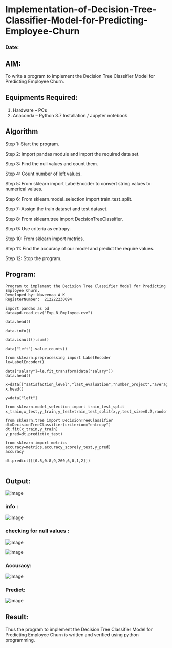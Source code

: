 # Implementation-of-Decision-Tree-Classifier-Model-for-Predicting-Employee-Churn
### Date:
## AIM:
To write a program to implement the Decision Tree Classifier Model for Predicting Employee Churn.

## Equipments Required:
1. Hardware – PCs
2. Anaconda – Python 3.7 Installation / Jupyter notebook

## Algorithm
Step 1: Start the program.

Step 2: import pandas module and import the required data set.

Step 3: Find the null values and count them.

Step 4: Count number of left values.

Step 5: From sklearn import LabelEncoder to convert string values to numerical values.

Step 6: From sklearn.model_selection import train_test_split.

Step 7: Assign the train dataset and test dataset.

Step 8: From sklearn.tree import DecisionTreeClassifier.

Step 9: Use criteria as entropy.

Step 10: From sklearn import metrics.

Step 11: Find the accuracy of our model and predict the require values.

Step 12: Stop the program.
## Program:
```
Program to implement the Decision Tree Classifier Model for Predicting Employee Churn.
Developed by: Naveenaa A K 
RegisterNumber:  212222230094
```
```
import pandas as pd
data=pd.read_csv("Exp_8_Employee.csv")

data.head()

data.info()

data.isnull().sum()

data["left"].value_counts()

from sklearn.preprocessing import LabelEncoder
le=LabelEncoder()

data["salary"]=le.fit_transform(data["salary"])
data.head()

x=data[["satisfaction_level","last_evaluation","number_project","average_montly_hours","time_spend_company","Work_accident","promotion_last_5years","salary"]]
x.head()

y=data["left"]

from sklearn.model_selection import train_test_split
x_train,x_test,y_train,y_test=train_test_split(x,y,test_size=0.2,random_state=100)

from sklearn.tree import DecisionTreeClassifier
dt=DecisionTreeClassifier(criterion="entropy")
dt.fit(x_train,y_train)
y_pred=dt.predict(x_test)

from sklearn import metrics
accuracy=metrics.accuracy_score(y_test,y_pred)
accuracy

dt.predict([[0.5,0.8,9,260,6,0,1,2]])


```

## Output:
![image](https://github.com/user-attachments/assets/bf70d585-1811-4761-8df9-cb0243e89b18)
### info :
![image](https://github.com/user-attachments/assets/30532818-50ed-4dd5-9f5c-e919cd50789c)
### checking  for null values :
![image](https://github.com/user-attachments/assets/e7556717-184a-4778-9f1c-56de6929b877)

![image](https://github.com/user-attachments/assets/eed04dbd-d048-4536-a65e-4e2d2766f5ea)
### Accuracy:
![image](https://github.com/user-attachments/assets/2a490fc8-8ac1-4e52-9edf-22c2916b23e6)

### Predict:
![image](https://github.com/user-attachments/assets/9cffb877-80f7-4854-a834-b98d779623da)


## Result:
Thus the program to implement the  Decision Tree Classifier Model for Predicting Employee Churn is written and verified using python programming.
